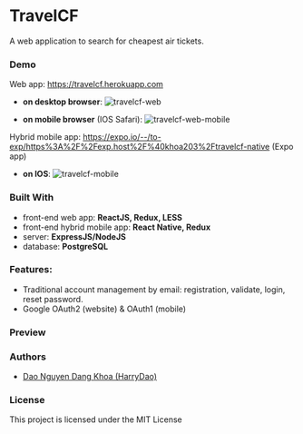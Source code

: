 # TravelCF

A web application to search for cheapest air tickets.

### Demo

Web app: https://travelcf.herokuapp.com

* __on desktop browser__:
![travelcf-web](https://user-images.githubusercontent.com/40731654/44003166-c1cb950e-9e78-11e8-8edf-42690e780740.gif)

* __on mobile browser__ (IOS Safari):
![travelcf-web-mobile](https://user-images.githubusercontent.com/40731654/44003170-c52f639c-9e78-11e8-80af-7729ce87e7f5.gif)


Hybrid mobile app: https://expo.io/--/to-exp/https%3A%2F%2Fexp.host%2F%40khoa203%2Ftravelcf-native (Expo app)

* __on IOS__:
![travelcf-mobile](https://user-images.githubusercontent.com/40731654/44003171-c6ad8604-9e78-11e8-9226-e7d81ba0585b.gif)



### Built With

* front-end web app: __ReactJS, Redux, LESS__
* front-end hybrid mobile app: __React Native, Redux__
* server: __ExpressJS/NodeJS__
* database: __PostgreSQL__


### Features:

* Traditional account management by email: registration, validate, login, reset password.
* Google OAuth2 (website) & OAuth1 (mobile)

### Preview

### Authors

* [Dao Nguyen Dang Khoa (HarryDao)](https://github.com/HarryDao)


### License

This project is licensed under the MIT License
